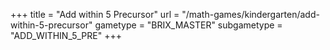 +++
title = "Add within 5 Precursor"
url = "/math-games/kindergarten/add-within-5-precursor"
gametype = "BRIX_MASTER"
subgametype = "ADD_WITHIN_5_PRE"
+++